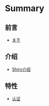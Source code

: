# Summary

## 前言

* [关于](README.md)

## 介绍

* [Shiro介绍](shirojie-shao.md)

## 特性

* [认证](te-xing/ren-zheng.md)

